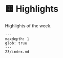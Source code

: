 # 🟨 Highlights

Highlights of the week.

```{toctree}
---
maxdepth: 1
glob: true
---
23/index.md
```
